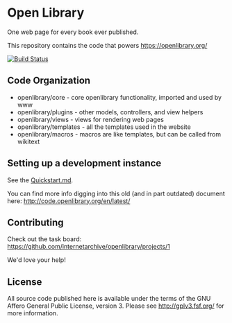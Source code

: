 # Open Library

One web page for every book ever published.

This repository contains the code that powers https://openlibrary.org/

[![Build Status](https://travis-ci.org/internetarchive/openlibrary.svg?branch=master)](https://travis-ci.org/internetarchive/openlibrary)

## Code Organization

* openlibrary/core - core openlibrary functionality, imported and used by www
* openlibrary/plugins - other models, controllers, and view helpers
* openlibrary/views - views for rendering web pages
* openlibrary/templates - all the templates used in the website
* openlibrary/macros - macros are like templates, but can be called from wikitext

## Setting up a development instance

See the [Quickstart.md](Quickstart.md).

You can find more info digging into this old (and in part outdated) document here: http://code.openlibrary.org/en/latest/

## Contributing

Check out the task board: https://github.com/internetarchive/openlibrary/projects/1

We'd love your help!

## License

All source code published here is available under the terms of the GNU Affero General Public License, version 3. Please see http://gplv3.fsf.org/ for more information.
